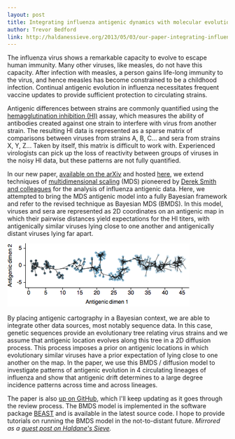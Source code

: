 ```yaml
---
layout: post
title: Integrating influenza antigenic dynamics with molecular evolution
author: Trevor Bedford
link: http://haldanessieve.org/2013/05/03/our-paper-integrating-influenza-antigenic-dynamics-with-molecular-evolution/
---
```


The influenza virus shows a remarkable capacity to evolve to escape human immunity.  Many other viruses, like measles, do not have this capacity.  After infection with measles, a person gains life-long immunity to the virus, and hence measles has become constrained to be a childhood infection.  Continual antigenic evolution in influenza necessitates frequent vaccine updates to provide sufficient protection to circulating strains.  

Antigenic differences between strains are commonly quantified using the [hemagglutination inhibition (HI)](http://en.wikipedia.org/wiki/Hemagglutination_assay) assay, which measures the ability of antibodies created against one strain to interfere with virus from another strain.  The resulting HI data is represented as a sparse matrix of comparisons between viruses from strains A, B, C... and sera from strains X, Y, Z...  Taken by itself, this matrix is difficult to work with.  Experienced virologists can pick up the loss of reactivity between groups of viruses in the noisy HI data, but these patterns are not fully quantified.

In our new paper, [available on the arXiv](http://arxiv.org/abs/1304.3637) and hosted [here](/pdfs/bedford-flux-2013.pdf), we extend techniques of [multidimensional scaling](http://en.wikipedia.org/wiki/Multidimensional_scaling) (MDS) pioneered by [Derek Smith and colleagues](http://antigenic-cartography.org/) for the analysis of influenza antigenic data.  Here, we attempted to bring the MDS antigenic model into a fully Bayesian framework and refer to the revised technique as Bayesian MDS (BMDS).  In this model, viruses and sera are represented as 2D coordinates on an antigenic map in which their pairwise distances yield expectations for the HI titers, with antigenically similar viruses lying close to one another and antigenically distant viruses lying far apart.

<a href="/pdfs/bedford-flux-2013.pdf">![](images/bmds_h3.png)</a>

By placing antigenic cartography in a Bayesian context, we are able to integrate other data sources, most notably sequence data.  In this case, genetic sequences provide an evolutionary tree relating virus strains and we assume that antigenic location evolves along this tree in a 2D diffusion process.  This process imposes a prior on antigenic locations in which evolutionary similar viruses have a prior expectation of lying close to one another on the map.  In the paper, we use this BMDS / diffusion model to investigate patterns of antigenic evolution in 4 circulating lineages of influenza and show that antigenic drift determines to a large degree incidence patterns across time and across lineages.

The paper is also [up on GitHub](https://github.com/trvrb/flux), which I'll keep updating as it goes through the review process.  The BMDS model is implemented in the software package [BEAST](http://beast.bio.ed.ac.uk/) and is available in the latest source code.  I hope to provide tutorials on running the BMDS model in the not-to-distant future. <i>Mirrored as a [guest post on Haldane's Sieve](http://haldanessieve.org/2013/05/03/our-paper-integrating-influenza-antigenic-dynamics-with-molecular-evolution/).</i>

